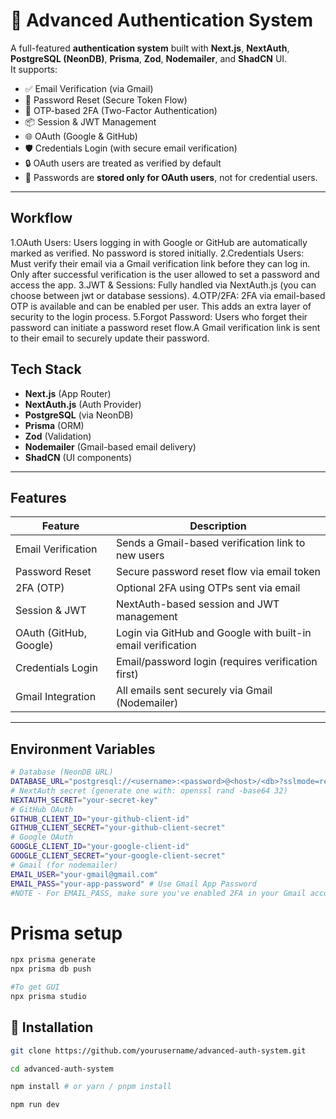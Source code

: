 # 🔐 Advanced Authentication System

A full-featured **authentication system** built with **Next.js**, **NextAuth**, **PostgreSQL (NeonDB)**, **Prisma**, **Zod**, **Nodemailer**, and **ShadCN** UI.  
It supports:

- ✅ Email Verification (via Gmail)
- 🔐 Password Reset (Secure Token Flow)
- 📩 OTP-based 2FA (Two-Factor Authentication)
- 📦 Session & JWT Management
- 🌐 OAuth (Google & GitHub)
- 🛡️ Credentials Login (with secure email verification)
- 🔒 OAuth users are treated as verified by default
- 🔏 Passwords are **stored only for OAuth users**, not for credential users.

---
## Workflow 
1.OAuth Users: Users logging in with Google or GitHub are automatically marked as verified. No password is stored initially.
2.Credentials Users: Must verify their email via a Gmail verification link before they can log in. Only after successful verification is the user allowed to set a password and access the app.
3.JWT & Sessions: Fully handled via NextAuth.js (you can choose between jwt or database sessions).
4.OTP/2FA: 2FA via email-based OTP is available and can be enabled per user. This adds an extra layer of security to the login process.
5.Forgot Password: Users who forget their password can initiate a password reset flow.A Gmail verification link is sent to their email to securely update their password.

## Tech Stack
- **Next.js** (App Router)
- **NextAuth.js** (Auth Provider)
- **PostgreSQL** (via NeonDB)
- **Prisma** (ORM)
- **Zod** (Validation)
- **Nodemailer** (Gmail-based email delivery)
- **ShadCN** (UI components)

---

## Features

| Feature                       | Description                                                                 |
|------------------------------|-----------------------------------------------------------------------------|
| Email Verification           | Sends a Gmail-based verification link to new users                         |
| Password Reset               | Secure password reset flow via email token                                 |
| 2FA (OTP)                    | Optional 2FA using OTPs sent via email                                      |
| Session & JWT                | NextAuth-based session and JWT management                                   |
| OAuth (GitHub, Google)       | Login via GitHub and Google with built-in email verification                |
| Credentials Login            | Email/password login (requires verification first)                          |
| Gmail Integration            | All emails sent securely via Gmail (Nodemailer)                            |

---

## Environment Variables
```bash
# Database (NeonDB URL)
DATABASE_URL="postgresql://<username>:<password>@<host>/<db>?sslmode=require"
# NextAuth secret (generate one with: openssl rand -base64 32)
NEXTAUTH_SECRET="your-secret-key"
# GitHub OAuth
GITHUB_CLIENT_ID="your-github-client-id"
GITHUB_CLIENT_SECRET="your-github-client-secret"
# Google OAuth
GOOGLE_CLIENT_ID="your-google-client-id"
GOOGLE_CLIENT_SECRET="your-google-client-secret"
# Gmail (for nodemailer)
EMAIL_USER="your-gmail@gmail.com"
EMAIL_PASS="your-app-password" # Use Gmail App Password
#NOTE - For EMAIL_PASS, make sure you've enabled 2FA in your Gmail account and generated an App Password.
```

# Prisma setup 
```bash
npx prisma generate
npx prisma db push

#To get GUI 
npx prisma studio
```


## 🧪 Installation
```bash
git clone https://github.com/yourusername/advanced-auth-system.git

cd advanced-auth-system

npm install # or yarn / pnpm install

npm run dev
```
